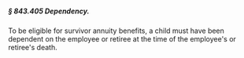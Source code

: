 ##### § 843.405 Dependency. #####

To be eligible for survivor annuity benefits, a child must have been dependent on the employee or retiree at the time of the employee's or retiree's death.